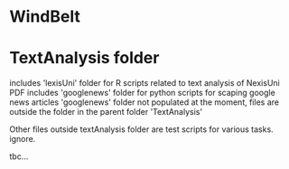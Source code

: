 # WindBelt

# TextAnalysis folder
includes 'lexisUni' folder for R scripts related to text analysis of NexisUni PDF
includes 'googlenews' folder for python scripts for scaping google news articles
      'googlenews' folder not populated at the moment, files are outside the folder in the parent folder 'TextAnalysis'
      
Other files outside textAnalysis folder are test scripts for various tasks. ignore.

tbc...
      
